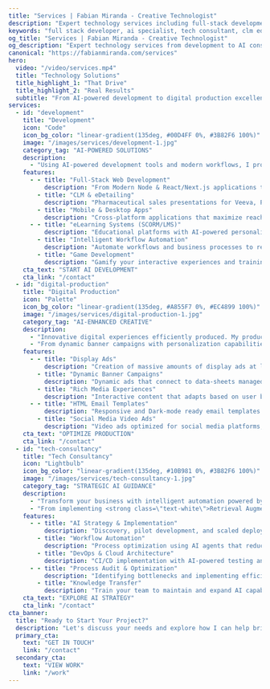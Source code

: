 ```yaml
---
title: "Services | Fabian Miranda - Creative Technologist"
description: "Expert technology services including full-stack development, digital production, and tech consultancy. Specializing in AI implementation, pharmaceutical solutions, and eLearning systems."
keywords: "full stack developer, ai specialist, tech consultant, clm edetailing, elearning scorm, digital production"
og_title: "Services | Fabian Miranda - Creative Technologist"
og_description: "Expert technology services from development to AI consultancy"
canonical: "https://fabianmiranda.com/services"
hero:
  video: "/video/services.mp4"
  title: "Technology Solutions"
  title_highlight_1: "That Drive"
  title_highlight_2: "Real Results"
  subtitle: "From AI-powered development to digital production excellence, delivering comprehensive solutions that transform businesses and accelerate growth."
services:
  - id: "development"
    title: "Development"
    icon: "Code"
    icon_bg_color: "linear-gradient(135deg, #00D4FF 0%, #3B82F6 100%)"
    image: "/images/services/development-1.jpg"
    category_tag: "AI-POWERED SOLUTIONS"
    description:
      - "Using AI-powered development tools and modern workflows, I provide businesses with high-quality development services at a fraction of the traditional cost—without compromising on speed or quality."
    features:
      - - title: "Full-Stack Web Development"
          description: "From Modern Node & React/Next.js applications to robust CMS solutions built on technologies like Wordpress, AEM, Strapi, and much more."
        - title: "CLM & eDetailing"
          description: "Pharmaceutical sales presentations for Veeva, Pitcher, Showpad, or standalone. With intelligent content adaptation for multiple journeys, and tracking capabilities."
        - title: "Mobile & Desktop Apps"
          description: "Cross-platform applications that maximize reach and engagement, built with React Native, Flutter, or Electron."
      - - title: "eLearning Systems (SCORM/LMS)"
          description: "Educational platforms with AI-powered personalized learning paths and automated progress tracking"
        - title: "Intelligent Workflow Automation"
          description: "Automate workflows and business processes to reduce manual tasks and improve efficiency across your organization."
        - title: "Game Development"
          description: "Gamify your interactive experiences and training materials to boost engagement and retention."
    cta_text: "START AI DEVELOPMENT"
    cta_link: "/contact"
  - id: "digital-production"
    title: "Digital Production"
    icon: "Palette"
    icon_bg_color: "linear-gradient(135deg, #A855F7 0%, #EC4899 100%)"
    image: "/images/services/digital-production-1.jpg"
    category_tag: "AI-ENHANCED CREATIVE"
    description:
      - "Innovative digital experiences efficiently produced. My production workflow integrates AI tools powered by <strong class=\"text-white\">Claude, ChatGPT, and Gemini Pro</strong> for enhanced efficiency without sacrificing creative quality."
      - "From dynamic banner campaigns with personalization capabilities to automated transcreation across multiple languages, I deliver campaigns that adapt in real-time."
    features:
      - - title: "Display Ads"
          description: "Creation of massive amounts of display ads at lightning speed thanks to automations and AI-driven workflows."
        - title: "Dynamic Banner Campaigns"
          description: "Dynamic ads that connect to data-sheets managed directly by client. Allowing them to create variations and update content as simple as creating a row."
        - title: "Rich Media Experiences"
          description: "Interactive content that adapts based on user behavior and engagement patterns"
      - - title: "HTML Email Templates"
          description: "Responsive and Dark-mode ready email templates with cross-client compatibility and optimized for multiple platforms & services"
        - title: "Social Media Video Ads"
          description: "Video ads optimized for social media platforms, created with AI-assisted video editing tools to ensure efficiency and maximum engagement."
    cta_text: "OPTIMIZE PRODUCTION"
    cta_link: "/contact"
  - id: "tech-consultancy"
    title: "Tech Consultancy"
    icon: "Lightbulb"
    icon_bg_color: "linear-gradient(135deg, #10B981 0%, #3B82F6 100%)"
    image: "/images/services/tech-consultancy-1.jpg"
    category_tag: "STRATEGIC AI GUIDANCE"
    description:
      - "Transform your business with intelligent automation powered by <strong class=\"text-white\">Anthropic's Claude</strong>, <strong class=\"text-white\">OpenAI's ChatGPT</strong>, and <strong class=\"text-white\">Google's Gemini Pro</strong>. As an AI specialist, I deliver solutions that combine full-stack development expertise with advanced AI implementation."
      - "From implementing <strong class=\"text-white\">Retrieval Augmented Generation (RAG)</strong>, to orchestrating AI Agents through advanced MCP (Model Context Protocol) integrations, I build intelligent systems that will boost your organization efficiency, by connecting your data to powerful AI models, and providing the required context they need to execute automated actions."
    features:
      - - title: "AI Strategy & Implementation"
          description: "Discovery, pilot development, and scaled deployment with clear ROI measurement within 30-60 days"
        - title: "Workflow Automation"
          description: "Process optimization using AI agents that reduce manual work and improve accuracy across all business functions"
        - title: "DevOps & Cloud Architecture"
          description: "CI/CD implementation with AI-powered testing and automated deployment across AWS, Azure, and Google Cloud"
      - - title: "Process Audit & Optimization"
          description: "Identifying bottlenecks and implementing efficient solutions with measurable performance improvements"
        - title: "Knowledge Transfer"
          description: "Train your team to maintain and expand AI capabilities independently with comprehensive documentation"
    cta_text: "EXPLORE AI STRATEGY"
    cta_link: "/contact"
cta_banner:
  title: "Ready to Start Your Project?"
  description: "Let's discuss your needs and explore how I can help bring your vision to life."
  primary_cta:
    text: "GET IN TOUCH"
    link: "/contact"
  secondary_cta:
    text: "VIEW WORK"
    link: "/work"
---
```

